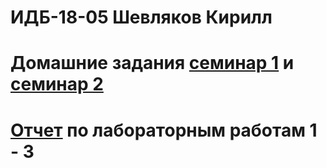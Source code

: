 # ИДБ-18-05 Шевляков Кирилл
# Домашние задания [семинар 1](https://github.com/stankin/design-part-1/wiki/sem1) и [семинар 2](https://github.com/stankin/design-part-1/wiki/sem2)
# [Отчет](https://github.com/Magystr/kirill.github.io/wiki/%D0%9B%D0%B0%D0%B1%D0%BE%D1%80%D0%B0%D1%82%D0%BE%D1%80%D0%BD%D1%8B%D0%B5-1-3) по лабораторным работам 1 - 3
